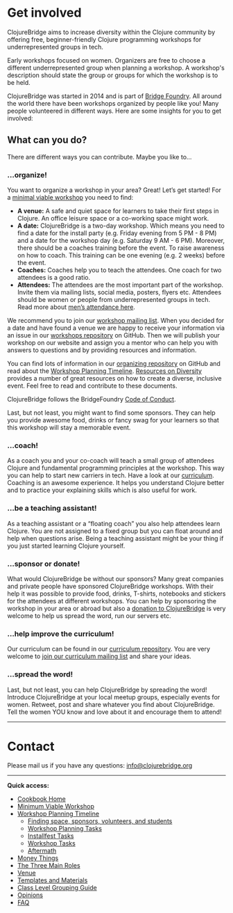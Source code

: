 # Get involved

ClojureBridge aims to increase diversity within the Clojure community by offering free, beginner-friendly Clojure programming workshops for underrepresented groups in tech.


Early workshops focused on women. Organizers are free to choose a different underrepresented group when planning a workshop. A workshop's description should state the group or groups for which the workshop is to be held.


ClojureBridge was started in 2014 and is part of [Bridge Foundry](http://bridgefoundry.org/). All around the world there have been workshops organized by people like you! Many people volunteered in different ways. Here are some insights for you to get involved:

## What can you do?

There are different ways you can contribute. Maybe you like to...

### ...organize!

You want to organize a workshop in your area? Great! Let’s get started! For a [minimal viable workshop](https://github.com/ClojureBridge/organizing/blob/master/Minimum-Viable-Workshop.md) you need to find: 

- **A venue:** A safe and quiet space for learners to take their first steps in Clojure. An office leisure space or a co-working space might work.
- **A date:** ClojureBridge is a two-day workshop. Which means you need to find a date for the install party (e.g. Friday evening from 5 PM - 8 PM) and a date for the workshop day (e.g. Saturday 9 AM - 6 PM).
Moreover, there should be a coaches training before the event. To raise awareness on how to coach. This training can be one evening (e.g. 2 weeks) before the event.
- **Coaches:** Coaches help you to teach the attendees. One coach for two attendees is a good ratio.
- **Attendees:** The attendees are the most important part of the workshop. Invite them via mailing lists, social media, posters, flyers etc. Attendees should be women or people from underrepresented groups in tech. Read more about [men’s attendance here](https://github.com/ClojureBridge/organizing/blob/master/Guidance-to-Mens-Attendance.md).

We recommend you to join our [workshop mailing list](https://groups.google.com/forum/#!forum/clojurebridge-workshops). When you decided for a date and have found a venue we are happy to receive your information via an issue in our [workshops repository](https://github.com/ClojureBridge/Workshops) on GitHub. Then we will publish your workshop on our website and assign you a mentor who can help you with answers to questions and by providing resources and information.

You can find lots of information in our [organizing repository](https://github.com/ClojureBridge/organizing) on GitHub and read about the [Workshop Planning Timeline](Workshop-Planning-Timeline.md). [Resources on Diversity](Resources-on-Diversity.md) provides a number of great resources on how to create a diverse, inclusive event. Feel free to read and contribute to these documents.

ClojureBridge follows the BridgeFoundry [Code of Conduct](http://bridgefoundry.org/code-of-conduct/).

Last, but not least, you might want to find some sponsors. They can help you provide awesome food, drinks or fancy swag for your learners so that this workshop will stay a memorable event.

### ...coach!

As a coach you and your co-coach will teach a small group of attendees Clojure and fundamental programming principles at the workshop. This way you can help to start new carriers in tech. Have a look at our [curriculum](https://clojurebridge.github.io/curriculum/#/1). Coaching is an awesome experience. It helps you understand Clojure better and to practice your explaining skills which is also useful for work.

### ...be a teaching assistant!

As a teaching assistant or a “floating coach” you also help attendees learn Clojure. You are not assigned to a fixed group but you can float around and help when questions arise. Being a teaching assistant might be your thing if you just started learning Clojure yourself. 

### ...sponsor or donate!

What would ClojureBridge be without our sponsors? Many great companies and private people have sponsored ClojureBridge workshops. With their help it was possible to provide food, drinks, T-shirts, notebooks and stickers for the attendees at different workshops. 
You can help by sponsoring the workshop in your area or abroad but also a [donation to ClojureBridge](http://www.clojurebridge.org/donate) is very welcome to help us spread the word, run our servers etc.

### ...help improve the curriculum!

Our curriculum can be found in our [curriculum repository](https://github.com/ClojureBridge/curriculum). You are very welcome to [join our curriculum mailing list](https://groups.google.com/forum/#!forum/clojurebridge-curriculum) and share your ideas.

### ...spread the word!

Last, but not least, you can help ClojureBridge by spreading the word! Introduce ClojureBridge at your local meetup groups, especially events for women. Retweet, post and share whatever you find about ClojureBridge. Tell the women YOU know and love about it and encourage them to attend! 

----

# Contact

Please mail us if you have any questions: <info@clojurebridge.org>

----

**Quick access:**

* [Cookbook Home](README.md)
* [Minimum Viable Workshop](Minimum-Viable-Workshop.md)
* [Workshop Planning Timeline](Workshop-Planning-Timeline.md)
  * [Finding space, sponsors, volunteers, and students](Finding-space-sponsors-volunteers-and-students.md)
  * [Workshop Planning Tasks](Workshop-Planning-Tasks.md)
  * [Installfest Tasks](Installfest-Tasks.md)
  * [Workshop Tasks](Workshop-tasks.md)
  * [Aftermath](Aftermath.md)
* [Money Things](Money-Things.md)
* [The Three Main Roles](Three-Main-Roles.md)
* [Venue](Venue.md)
* [Templates and Materials](Templates-and-Materials.md)
* [Class Level Grouping Guide](Class-level-grouping-guide.md)
* [Opinions](Opinions.md)
* [FAQ](Frequently-Asked-Questions.md)
